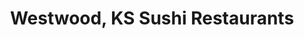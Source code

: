 ---
layout: city
title: Westwood, KS Sushi Restaurants
permalink: /kansas/westwood/
stateAbbr: KS
stateName: Kansas
cityName: Westwood
---